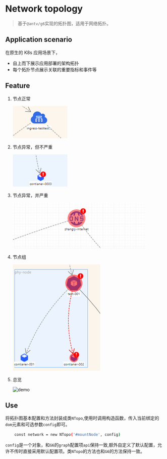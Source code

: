 # Network topology

> 基于`@antv/g6`实现的拓扑图，适用于网络拓扑。

## Application scenario

在原生的 K8s 应用场景下，

- 自上而下展示应用部署的架构拓扑
- 每个拓扑节点展示关联的重要指标和事件等

## Feature

1. 节点正常

    ![demo](src/assets/ok.gif)

2. 节点异常，但不严重

    ![demo](src/assets/warning.gif)

3. 节点异常，并严重

    ![demo](src/assets/error.gif)

4. 节点组

    ![demo](src/assets/combo.gif)

5. 总览

    ![demo](src/assets/demo.gif)

## Use

将拓扑图基本配置和方法封装成类`NTopo`,使用时调用构造函数，传入当前绑定的`dom`元素和可选参数`config`即可。

```bash
    const network = new NTopo('#mountNode', config)
```

`config`是一个对象，和`G6`的`graph`配置项`api`保持一致,额外自定义了默认配置，允许不传时直接采用默认配置项。类`NTopo`的方法也和`G6`的方法保持一致。
